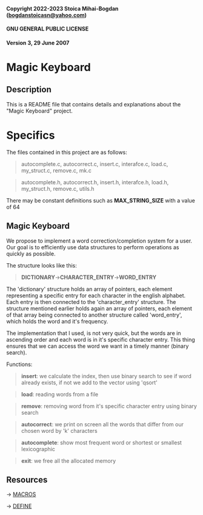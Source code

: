 #### Copyright 2022-2023 Stoica Mihai-Bogdan (bogdanstoicasn@yahoo.com)
#### GNU GENERAL PUBLIC LICENSE 
#### Version 3, 29 June 2007

# Magic Keyboard

## Description

This is a README file that contains details and explanations
about the "Magic Keyboard" project.

# Specifics

The files contained in this project are as follows:

> autocomplete.c, autocorrect.c, insert.c, interafce.c, load.c, my_struct.c,
remove.c, mk.c

> autocomplete.h, autocorrect.h, insert.h, interafce.h, load.h, my_struct.h,
remove.c, utils.h

There may be constant definitions such as **MAX_STRING_SIZE** with a value of 64

## Magic Keyboard

We propose to implement a word correction/completion system for a user.
Our goal is to efficiently use data structures to perform operations
as quickly as possible.

The structure looks like this:

> **DICTIONARY**->**CHARACTER_ENTRY**->**WORD_ENTRY**

The 'dictionary' structure holds an array of pointers, each element representing
a specific entry for each character in the english alphabet. Each entry is
then connected to the 'character_entry' structure. The structure mentioned
earlier holds again an array of pointers, each element of that array
being connected to another structure called 'word_entry', which holds
the word and it's frequency.

The implementation that I used, is not very quick, but the words are
in ascending order and each word is in it's specific character entry.
This thing ensures that we can access the word we want in a timely manner (binary search).

Functions:

> **insert**: we calculate the index, then use binary search to see if word
already exists, if not we add to the vector using 'qsort'

> **load**: reading words from a file

> **remove**: removing word from it's specific character entry using binary search

> **autocorrect**: we print on screen all the words that differ from our
chosen word by 'k' characters

> **autocomplete**: show most frequent word or shortest or smallest lexicographic

> **exit**: we free all the allocated memory

## Resources

-> [MACROS](https://gcc.gnu.org/onlinedocs/cpp/Macros.html)

-> [DEFINE](https://learn.microsoft.com/en-us/cpp/preprocessor/hash-define-directive-c-cpp?view=msvc-170)

